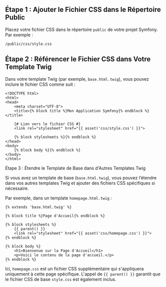 ## Étape 1 : Ajouter le Fichier CSS dans le Répertoire Public

Placez votre fichier CSS dans le répertoire `public` de votre projet Symfony. Par exemple :

```
/public/css/style.css
```

## Étape 2 : Référencer le Fichier CSS dans Votre Template Twig

Dans votre template Twig (par exemple, `base.html.twig`), vous pouvez inclure le fichier CSS comme suit :

```
<!DOCTYPE html>
<html>
<head>
    <meta charset="UTF-8">
    <title>{% block title %}Mon Application Symfony{% endblock %}</title>

    {# Lien vers le fichier CSS #}
    <link rel="stylesheet" href="{{ asset('css/style.css') }}">

    {% block stylesheets %}{% endblock %}
</head>
<body>
    {% block body %}{% endblock %}
</body>
</html>
```

Étape 3 : Étendre le Template de Base dans d'Autres Templates Twig

Si vous avez un template de base (`base.html.twig`), vous pouvez l’étendre dans vos autres templates Twig et ajouter des fichiers CSS spécifiques si nécessaire.

Par exemple, dans un template `homepage.html.twig` :

```
{% extends 'base.html.twig' %}

{% block title %}Page d'Accueil{% endblock %}

{% block stylesheets %}
    {{ parent() }}
    <link rel="stylesheet" href="{{ asset('css/homepage.css') }}">
{% endblock %}

{% block body %}
    <h1>Bienvenue sur la Page d'Accueil</h1>
    <p>Voici le contenu de la page d'accueil.</p>
{% endblock %}
```

Ici, `homepage.css` est un fichier CSS supplémentaire qui s'appliquera uniquement à cette page spécifique. L'appel de `{{ parent() }}` garantit que le fichier CSS de base `style.css` est également inclus.

